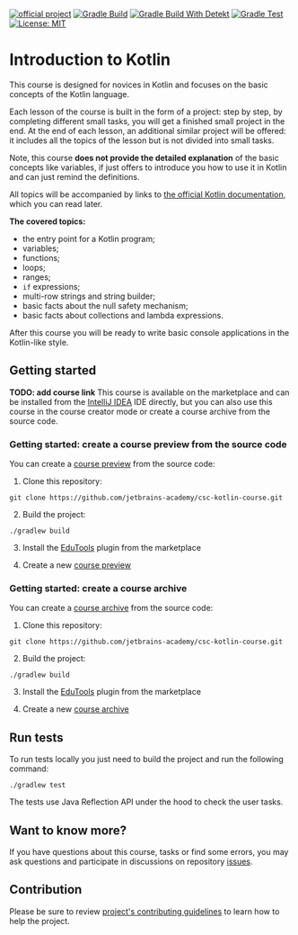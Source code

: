 [![official project](https://jb.gg/badges/official.svg)](https://confluence.jetbrains.com/display/ALL/JetBrains+on+GitHub)
[![Gradle Build](https://github.com/jetbrains-academy/csc-kotlin-course/actions/workflows/gradle-build.yml/badge.svg)](https://github.com/jetbrains-academy/csc-kotlin-course/actions/workflows/gradle-build.yml)
[![Gradle Build With Detekt](https://github.com/jetbrains-academy/csc-kotlin-course/actions/workflows/gradle-build-with-detekt.yml/badge.svg)](https://github.com/jetbrains-academy/csc-kotlin-course/actions/workflows/gradle-build-with-detekt.yml)
[![Gradle Test](https://github.com/jetbrains-academy/csc-kotlin-course/actions/workflows/gradle-test.yml/badge.svg)](https://github.com/jetbrains-academy/csc-kotlin-course/actions/workflows/gradle-test.yml)
[![License: MIT](https://img.shields.io/badge/License-MIT-yellow.svg)](https://opensource.org/licenses/MIT)

# Introduction to Kotlin

This course is designed for novices in Kotlin
and focuses on the basic concepts of the Kotlin language.

Each lesson of the course is built in the form of a project:
step by step, by completing different small tasks,
you will get a finished small project in the end.
At the end of each lesson, an additional similar project will be offered:
it includes all the topics of the lesson but is not divided into small tasks.

Note, this course **does not provide the detailed explanation** of the basic concepts
like variables, if just offers to introduce you how to use it in Kotlin and can just remind the definitions.

All topics will be accompanied by links to [the official Kotlin documentation](https://kotlinlang.org/docs/home.html),
which you can read later.

**The covered topics:**
- the entry point for a Kotlin program;
- variables;
- functions;
- loops;
- ranges;
- `if` expressions;
- multi-row strings and string builder;
- basic facts about the null safety mechanism;
- basic facts about collections and lambda expressions.

After this course you will be ready to write basic console applications in the Kotlin-like style.

## Getting started

**TODO: add course link**
This course is available on the marketplace and can be installed from the 
[IntelliJ IDEA](https://www.jetbrains.com/idea/) IDE directly, but you can also use this course in 
the course creator mode or create a course archive from the source code.

### Getting started: create a course preview from the source code

You can create a [course preview](https://plugins.jetbrains.com/plugin/10081-edutools/docs/educator-start-guide.html#preview_course) from the source code:
1. Clone this repository: 
```text
git clone https://github.com/jetbrains-academy/csc-kotlin-course.git
```

2. Build the project:
```text
./gradlew build
```

3. Install the [EduTools](https://plugins.jetbrains.com/plugin/10081-edutools/docs/educational-products.html) plugin from the marketplace

4. Create a new [course preview](https://plugins.jetbrains.com/plugin/10081-edutools/docs/educator-start-guide.html#preview_course)

### Getting started: create a course archive

You can create a [course archive](https://plugins.jetbrains.com/plugin/10081-edutools/docs/educator-start-guide.html#fe7010f2) from the source code:
1. Clone this repository:
```text
git clone https://github.com/jetbrains-academy/csc-kotlin-course.git
```

2. Build the project:
```text
./gradlew build
```

3. Install the [EduTools](https://plugins.jetbrains.com/plugin/10081-edutools/docs/educational-products.html) plugin from the marketplace

4. Create a new [course archive](https://plugins.jetbrains.com/plugin/10081-edutools/docs/educator-start-guide.html#fe7010f2)

## Run tests

To run tests locally you just need to build the project and run the following command:

```text
./gradlew test
```

The tests use Java Reflection API under the hood to check the user tasks.

## Want to know more?

If you have questions about this course, tasks or find some errors,
you may ask questions and participate in discussions on repository [issues](https://github.com/jetbrains-academy/csc-kotlin-course/issues).

## Contribution

Please be sure to review [project's contributing guidelines](./contributing.md) to learn how to help the project.